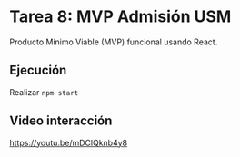 # Tarea 8: MVP Admisión USM
Producto Mínimo Viable (MVP) funcional usando React.

## Ejecución
Realizar `npm start`

## Video interacción
https://youtu.be/mDClQknb4y8
